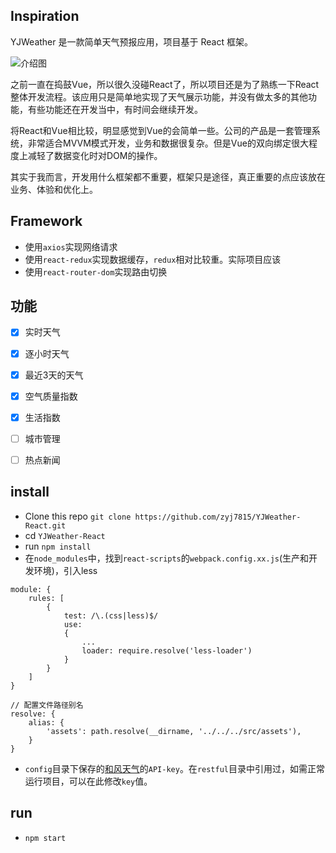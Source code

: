 ## Inspiration

YJWeather 是一款简单天气预报应用，项目基于 React 框架。

![介绍图](https://raw.githubusercontent.com/zyj7815/YJWeather-React/master/public/desc1.png)

之前一直在捣鼓Vue，所以很久没碰React了，所以项目还是为了熟练一下React整体开发流程。该应用只是简单地实现了天气展示功能，并没有做太多的其他功能，有些功能还在开发当中，有时间会继续开发。

将React和Vue相比较，明显感觉到Vue的会简单一些。公司的产品是一套管理系统，非常适合MVVM模式开发，业务和数据很复杂。但是Vue的双向绑定很大程度上减轻了数据变化时对DOM的操作。

其实于我而言，开发用什么框架都不重要，框架只是途径，真正重要的点应该放在业务、体验和优化上。


## Framework
- 使用`axios`实现网络请求
- 使用`react-redux`实现数据缓存，`redux`相对比较重。实际项目应该
- 使用`react-router-dom`实现路由切换


## 功能
- [x] 实时天气
- [x] 逐小时天气
- [x] 最近3天的天气
- [x] 空气质量指数
- [x] 生活指数
- [ ] 城市管理
- [ ] 热点新闻


## install
- Clone this repo `git clone https://github.com/zyj7815/YJWeather-React.git`
- cd `YJWeather-React`
- run `npm install`
- 在`node_modules`中，找到`react-scripts`的`webpack.config.xx.js`(生产和开发环境)，引入less
```
module: {
    rules: [
        {            
            test: /\.(css|less)$/
            use:
            {
                ...
                loader: require.resolve('less-loader')
            }
        }
    ]
}

// 配置文件路径别名
resolve: {
    alias: {
        'assets': path.resolve(__dirname, '../../../src/assets'),
    }
}
```
- `config`目录下保存的[和风天气](https://www.heweather.com/)的`API-key`。在`restful`目录中引用过，如需正常运行项目，可以在此修改`key`值。

## run
- `npm start`